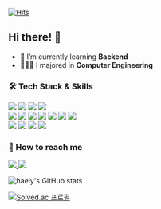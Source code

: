[![Hits](https://hits.seeyoufarm.com/api/count/incr/badge.svg?url=https%3A%2F%2Fgithub.com%2Fkhl6235%2Fhit-counter&count_bg=%235B7CD9&title_bg=%23B6B5C6&icon=&icon_color=%23E7E7E7&title=hits&edge_flat=true)](https://hits.seeyoufarm.com)

## Hi there! 🌊

- 🌱 I’m currently learning <b>Backend</b>
- 👩🏻‍💻 I majored in <b>Computer Engineering</b>

<h3> 🛠 Tech Stack & Skills</h3>

<p>
  <img src="https://img.shields.io/badge/JavaScript-F7DF1E?style=flat-square&logo=JavaScript&logoColor=white"/></a>
  <img src="https://img.shields.io/badge/Python-3766AB?style=flat-square&logo=Python&logoColor=white"/>
  <img src="https://img.shields.io/badge/Java-5382A1?style=flat-square&logo=Java&logoColor=white"/></a> 
  <img src="https://img.shields.io/badge/Kotlin-7F52FF?style=flat-square&logo=Kotlin&logoColor=white"/></a> 
  <br>
  <img src="https://img.shields.io/badge/Node.js-339933?style=flat-square&logo=Node.js&logoColor=white"/></a>
  <img src="https://img.shields.io/badge/Express-000000?style=flat-square&logo=Express&logoColor=white"/></a> 
  <img src="https://img.shields.io/badge/SpringBoot-6DB33F?style=flat-square&logo=SpringBoot&logoColor=white"/></a>
  <img src="https://img.shields.io/badge/React-61DAFB?style=flat-square&logo=React&logoColor=white"/></a> 
  <img src="https://img.shields.io/badge/MYSQL-4479A1?style=flat-square&logo=MySQL&logoColor=white"/></a>
  <img src="https://img.shields.io/badge/MariaDB-003545?style=flat-square&logo=MariaDB&logoColor=white"/></a> 
  <img src="https://img.shields.io/badge/AWS-232F3E?style=flat-square&logo=AmazonAWS&logoColor=white"/></a> 
  <br>
  <img src="https://img.shields.io/badge/Git-181717?style=flat-square&logo=GitHub&logoColor=white"/></a>
  <img src="https://img.shields.io/badge/Slack-4A154B?style=flat-square&logo=Slack&logoColor=white"/></a>
  <img src="https://img.shields.io/badge/Figma-F24E1E?style=flat-square&logo=Figma&logoColor=white"/></a>
  <img src="https://img.shields.io/badge/Notion-000000?style=flat-square&logo=Notion&logoColor=white"/></a>
  <br>
</p>

<h3> 👀 How to reach me</h3>
<p>
    <a href='mailto:khl6235@gmail.com' >
      <img src="https://img.shields.io/badge/Gmail-EA4335.svg?style=for-the-badge&logo=Gmail&logoColor=white&style=flat-square"/>
    </a>
    <a href='https://khl6235.tistory.com/' >
      <img src="https://img.shields.io/badge/Blog-000000?style=flat&logoColor=white"/>
    </a>
</p>
  

![haely's GitHub stats](https://github-readme-stats.vercel.app/api?username=khl6235&show_icons=true&theme=tokyonight&count_private=true)


[![Solved.ac
프로필](http://mazassumnida.wtf/api/mini/generate_badge?boj=khl6235)](https://solved.ac/khl6235)


<!--
**khl6235/khl6235** is a ✨ _special_ ✨ repository because its `README.md` (this file) appears on your GitHub profile.

Here are some ideas to get you started:

- 🔭 I’m currently working on ...
- 🌱 I’m currently learning ...
- 👯 I’m looking to collaborate on ...
- 🤔 I’m looking for help with ...
- 💬 Ask me about ...
- 📫 How to reach me: ...
- 😄 Pronouns: ...
- ⚡ Fun fact: ...

![Top Langs](https://github-readme-stats.vercel.app/api/top-langs/?username=khl6235&layout=compact&theme=tokyonight)
-->
